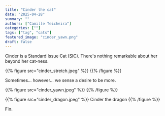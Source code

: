 ```yaml
---
title: "Cinder the cat"
date: "2025-04-28"
summary: ""
authors: ["Camille Teicheira"]
categories: [""]
tags: ["tag", "cats"]
featured_image: "cinder_yawn.png"
draft: false
---
```


Cinder is a Standard Issue Cat (SIC). There's nothing remarkable about her beyond her cat-ness.

{{% figure src="cinder_stretch.jpeg" %}}
{{% /figure %}}

Sometimes... however... we sense a desire to be more.

{{% figure src="cinder_yawn.jpeg" %}}
{{% /figure %}}


{{% figure src="cinder_dragon.jpeg" %}}
Cinder the dragon
{{% /figure %}}

Fin.
